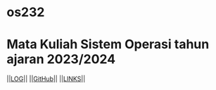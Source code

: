 # os232
# Mata Kuliah Sistem Operasi tahun ajaran 2023/2024

||[LOG](TXT/mylog.txt)|| ||[GitHub](https://github.com/syifakaffa/os232/)|| ||[LINKS](links.md)||
